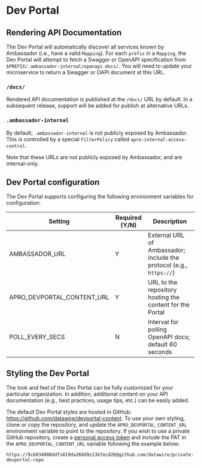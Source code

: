 # Dev Portal

## Rendering API Documentation

The Dev Portal will automatically discover all services known by Ambassador (i.e., have a valid `Mapping`). For each `prefix` in a `Mapping`, the Dev Portal will attempt to fetch a Swagger or OpenAPI specification from `$PREFIX/.ambassador-internal/openapi-docs/`. You will need to update your microservice to return a Swagger or OAPI document at this URL.

### `/docs/`

Rendered API documentation is published at the `/docs/` URL by default. In a subsequent release, support will be added for publish at alternative URLs.

### `.ambassador-internal`

By default, `.ambassador-internal` is not publicly exposed by Ambassador. This is controlled by a special `FilterPolicy` called `apro-internal-access-control`.

 Note that these URLs are not publicly exposed by Ambassador, and are internal-only.

## Dev Portal configuration

The Dev Portal supports configuring the following environment variables for configuration:

| Setting                          | Required (Y/N) |   Description       |
| -------------------------------- | -------------- | ------------------- |
| AMBASSADOR_URL                   | Y              | External URL of Ambassador; include the protocol (e.g., `https://`) |
| APRO_DEVPORTAL_CONTENT_URL       | Y              | URL to the repository hosting the content for the Portal |
| POLL_EVERY_SECS                  | N              | Interval for polling OpenAPI docs; default 60 seconds |

## Styling the Dev Portal

The look and feel of the Dev Portal can be fully customized for your particular organization. In addition, additional content on your API documentation (e.g., best practices, usage tips, etc.) can be easily added.

The default Dev Portal styles are hosted in GitHub: https://github.com/datawire/devportal-content. To use your own styling, clone or copy the repository, and update the `APRO_DEVPORTAL_CONTENT_URL` environment variable to point to the repository. If you wish to use a private GitHub repository, create a [personal access token](https://help.github.com/en/articles/creating-a-personal-access-token-for-the-command-line) and include the PAT in the `APRO_DEVPORTAL_CONTENT_URL` variable following the example below:

```
https://9cb034008ddfs819da268d9z13b7ecd26@github.com/datawire/private-devportal-repo
```